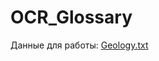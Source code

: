 # OCR_Glossary

Данные для работы: [Geology.txt](https://github.com/vifirsanova/OCR_Glossary/blob/main/Geology.txt)



